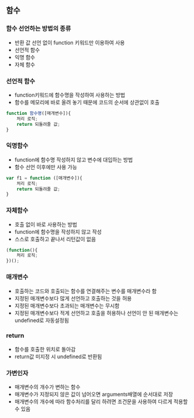 ## 함수

### 함수 선언하는 방법의 종류

- 반환 값 선언 없이 function 키워드만 이용하여 사용
- 선언적 함수
- 익명 함수
- 자체 함수

### 선언적 함수

- function키워드에 함수명을 작성하여 사용하는 방법
- 함수를 메모리에 바로 올려 놓기 때문에 코드의 순서에 상관없이 호출

```jsx
function 함수명([매개변수]){
	처리 로직;
	return 되돌려줄 값;
}
```

### 익명함수

- function에 함수명 작성하지 않고 변수에 대입하는 방법
- 함수 선언 이후에만 사용 가능

```jsx
var f1 = function ([매개변수]){
	처리 로직;
	return 되돌려줄 값;
}
```

### 자체함수

- 호출 없이 바로 사용하는 방법
- function에 함수명을 작성하지 않고 작성
- 스스로 호출하고 끝나서 리턴값이 없음

```jsx
(function(){
	처리 로직;
})();
```

### 매개변수

- 호출하는 코드와 호출되는 함수를 연결해주는 변수를 매개변수라 함
- 지정된 매개변수보다 많게 선언하고 호출하는 것을 허용
- 지정된 매개변수보다 초과되는 매개변수는 무시함
- 지정된 매개변수보다 적게 선언하고 호출을 허용하나 선언이 안 된 매개변수는 undefined로 자동설정됨

### return

- 함수를 호출한 위치로 돌아감
- return값 미지정 시 undefined로 반환됨

### 가변인자

- 매개변수의 개수가 변하는 함수
- 매개변수가 지정되지 않은 값이 넘어오면 arguments배열에 순서대로 저장
- 매개변수의 개수에 따라 함수처리를 달리 하려면 조건문을 사용하여 다르게 적용할 수 있음
